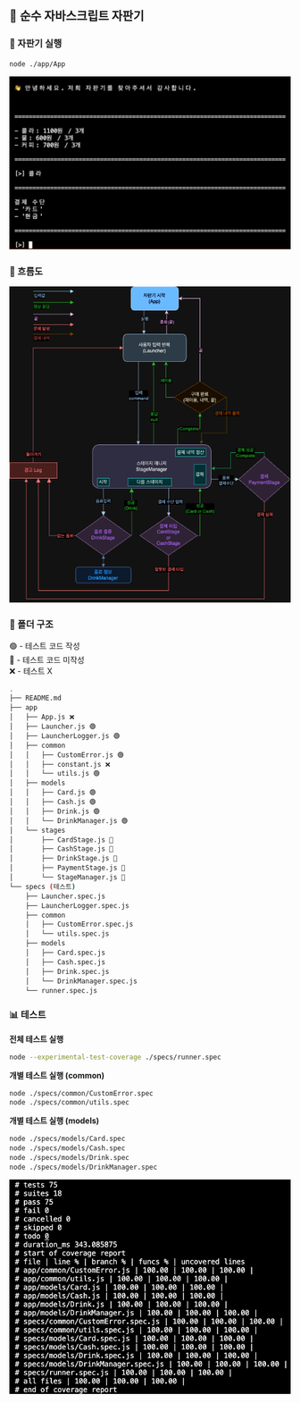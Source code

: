 ## 🥫 순수 자바스크립트 자판기

### 🏃 자판기 실행

```bash
node ./app/App
```

![시작화면](./image/screen.png)

### 🌊 흐름도

![흐름도](./image/flow_chart.png)

### 📁 폴더 구조

🟢 - 테스트 코드 작성<br />
🔴 - 테스트 코드 미작성<br />
❌ - 테스트 X

```bash
.
├── README.md
├── app
│   ├── App.js ❌
│   ├── Launcher.js 🟢
│   ├── LauncherLogger.js 🟢
│   ├── common
│   │   ├── CustomError.js 🟢
│   │   ├── constant.js ❌
│   │   └── utils.js 🟢
│   ├── models
│   │   ├── Card.js 🟢
│   │   ├── Cash.js 🟢
│   │   ├── Drink.js 🟢
│   │   └── DrinkManager.js 🟢
│   └── stages
│       ├── CardStage.js 🔴
│       ├── CashStage.js 🔴
│       ├── DrinkStage.js 🔴
│       ├── PaymentStage.js 🔴
│       └── StageManager.js 🔴
└── specs (테스트)
    ├── Launcher.spec.js
    ├── LauncherLogger.spec.js
    ├── common
    │   ├── CustomError.spec.js
    │   └── utils.spec.js
    ├── models
    │   ├── Card.spec.js
    │   ├── Cash.spec.js
    │   ├── Drink.spec.js
    │   └── DrinkManager.spec.js
    └── runner.spec.js
```

### 📊 테스트

**전체 테스트 실행**

```bash
node --experimental-test-coverage ./specs/runner.spec
```

**개별 테스트 실행 (common)**

```bash
node ./specs/common/CustomError.spec
node ./specs/common/utils.spec
```

**개별 테스트 실행 (models)**

```bash
node ./specs/models/Card.spec
node ./specs/models/Cash.spec
node ./specs/models/Drink.spec
node ./specs/models/DrinkManager.spec
```

![테스트 달성률](./image/test_coverage.png)
